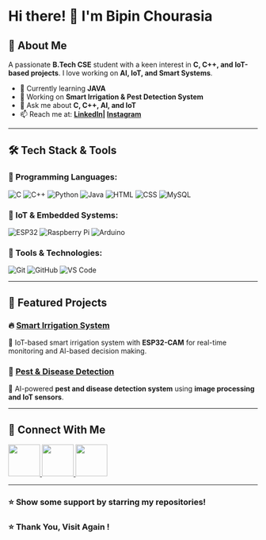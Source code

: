 # Hi there! 👋 I'm Bipin Chourasia

## 🚀 About Me
A passionate **B.Tech CSE** student with a keen interest in **C, C++, and IoT-based projects**. I love working on **AI, IoT, and Smart Systems**.

- 🌱 Currently learning **JAVA**
- 🔭 Working on **Smart Irrigation & Pest Detection System**
- 💬 Ask me about **C, C++, AI, and IoT**
- 📫 Reach me at: **[LinkedIn](https://www.linkedin.com/in/bipin-chourasia-90a695291?lipi=urn%3Ali%3Apage%3Ad_flagship3_profile_view_base_contact_details%3Byf%2FWA%2FeaQSydvM0fDvfX9Q%3D%3D)| [Instagram](https://www.instagram.com/bipin.chourasia.3?igsh=MWhwajV6ZGtidHhu)**

---

## 🛠️ Tech Stack & Tools

### 🔹 Programming Languages:
![C](https://img.shields.io/badge/-C-00599C?style=flat&logo=c&logoColor=white)
![C++](https://img.shields.io/badge/-C++-00599C?style=flat&logo=c%2B%2B&logoColor=white)
![Python](https://img.shields.io/badge/-Python-3776AB?style=flat&logo=python&logoColor=white)
![Java](https://img.shields.io/badge/-Java-007396?style=flat&logo=java&logoColor=white)
![HTML](https://img.shields.io/badge/-HTML-E34F26?style=flat&logo=html5&logoColor=white)
![CSS](https://img.shields.io/badge/-CSS-1572B6?style=flat&logo=css3&logoColor=white)
![MySQL](https://img.shields.io/badge/-MySQL-4479A1?style=flat&logo=mysql&logoColor=white)

### 🔹 IoT & Embedded Systems:
![ESP32](https://img.shields.io/badge/-ESP32-323232?style=flat&logo=espressif&logoColor=white)
![Raspberry Pi](https://img.shields.io/badge/-Raspberry%20Pi-C51A4A?style=flat&logo=raspberrypi&logoColor=white)
![Arduino](https://img.shields.io/badge/-Arduino-00979D?style=flat&logo=arduino&logoColor=white)

### 🔹 Tools & Technologies:
![Git](https://img.shields.io/badge/-Git-F05032?style=flat&logo=git&logoColor=white)
![GitHub](https://img.shields.io/badge/-GitHub-181717?style=flat&logo=github&logoColor=white)
![VS Code](https://img.shields.io/badge/-VS%20Code-007ACC?style=flat&logo=visual-studio-code&logoColor=white)

---

## 🚀 Featured Projects

### 🔥 [Smart Irrigation System](#)
🔹 IoT-based smart irrigation system with **ESP32-CAM** for real-time monitoring and AI-based decision making.

### 🦠 [Pest & Disease Detection](#)
🔹 AI-powered **pest and disease detection system** using **image processing and IoT sensors**.

---

## 🤝 Connect With Me
<a href="https://www.linkedin.com/in/bipin-chourasia-90a695291?lipi=urn%3Ali%3Apage%3Ad_flagship3_profile_view_base_contact_details%3Byf%2FWA%2FeaQSydvM0fDvfX9Q%3D%3D">
    <img src="https://upload.wikimedia.org/wikipedia/commons/c/ca/LinkedIn_logo_initials.png" width="64" />
</a>

<a href="https://www.instagram.com/bipin.chourasia.3?igsh=MWhwajV6ZGtidHhu">
    <img src="https://upload.wikimedia.org/wikipedia/commons/a/a5/Instagram_icon.png" width="64" />
</a>

<a href="bipinchourasia67@gmail.com">
    <img src="https://upload.wikimedia.org/wikipedia/commons/4/4e/Gmail_Icon.png" width="64" />
</a>

---

### ⭐ Show some support by starring my repositories!
### ⭐ Thank You, Visit Again !
